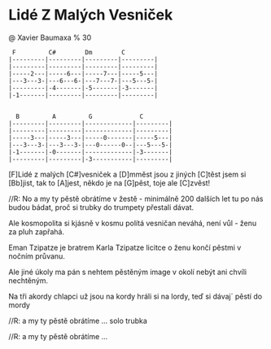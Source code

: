 # Lidé Z Malých Vesniček
@ Xavier Baumaxa
% 30

```
 F         C#        Dm        C
|---------|---------|---------|---------|
|---------|---------|---------|---------|
|-----2---|-----6---|-----7---|-----5---|
|---3---3-|---6---6-|---7---7-|---5---5-|
|---------|-4-------|-5-------|-3-------|
|-1-------|---------|---------|---------|


  B         A         G             C
|---------|---------|-------------|---------|
|---------|---------|-------------|---------|
|-----3---|-----3---|-----0-------|-----5---|
|---3---3-|---3---3-|---0------0--|---5---5-|
|-1-------|-0-------|-------------|-3-------|
|---------|---------|-3-----------|---------|
```

[F]Lidé z malých [C#]vesniček a [D]mměst jsou z jiných [C]těst
jsem si [Bb]jist, tak to [A]jest, někdo je na [G]pěst,
toje ale [C]zvěst!

//R:
No a my ty pěstě obrátíme v žestě - minimálně 200
dalších let tu po nás budou bádat,
proč si trubky do trumpety přestali dávat.

Ale kosmopolita si kjásně v kosmu polítá
vesničan neváhá, není vůl - ženu za pluh zapřahá.

Eman Tzipatze je bratrem Karla Tzipatze
licitce o ženu končí pěstmi v nočním průvanu.

Ale jiné úkoly ma pán s nehtem pěstěným
image v okolí nebýt ani chvíli nechtěným.

Na tři akordy chlapci už jsou na kordy
hráli si na lordy, teď si dávaj´ pěstí do mordy

//R:
a my ty pěstě obrátíme ...
solo trubka

//R:
a my ty pěstě obrátíme ...